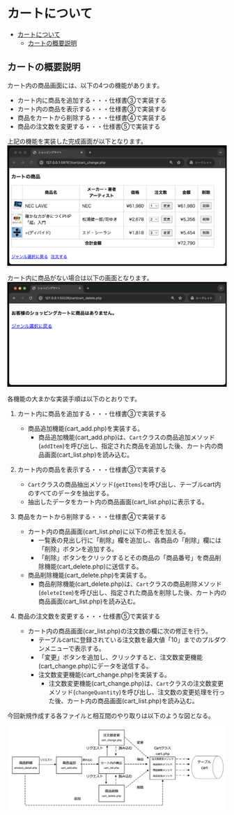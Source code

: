 ﻿# カートについて
- [カートについて](#カートについて)
  - [カートの概要説明](#カートの概要説明)

## カートの概要説明

カート内の商品画面には、以下の4つの機能があります。

- カート内に商品を追加する・・・仕様書③で実装する
- カート内の商品を表示する・・・仕様書③で実装する
- 商品をカートから削除する・・・仕様書④で実装する
- 商品の注文数を変更する・・・仕様書⑤で実装する

上記の機能を実装した完成画面が以下となります。
![](./images/cart_list_display.png)

カート内に商品がない場合は以下の画面となります。
![](./images/cart_list_display_0.png)

各機能の大まかな実装手順は以下のとおりです。

1. カート内に商品を追加する・・・仕様書③で実装する
   - 商品追加機能(cart_add.php)を実装する。
     - 商品追加機能(cart_add.php)は、`Cart`クラスの商品追加メソッド(`addItem`)を呼び出し、指定された商品を追加した後、カート内の商品画面(cart_list.php)を読み込む。

2. カート内の商品を表示する・・・仕様書③で実装する
   - `Cart`クラスの商品抽出メソッド(`getItems`)を呼び出し、テーブルcart内のすべてのデータを抽出する。
   - 抽出したデータをカート内の商品画面(cart_list.php)に表示する。

3. 商品をカートから削除する・・・仕様書④で実装する<br>
   - カート内の商品画面(cart_list.php)に以下の修正を加える。
     - 一覧表の見出し行に「削除」欄を追加し、各商品の「削除」欄には「削除」ボタンを追加する。
     - 「削除」ボタンをクリックするとその商品の「商品番号」を商品削除機能(cart_delete.php)に送信する。
   - 商品削除機能(cart_delete.php)を実装する。
     - 商品削除機能(cart_delete.php)は、`Cart`クラスの商品削除メソッド(`deleteItem`)を呼び出し、指定された商品を削除した後、カート内の商品画面(cart_list.php)を読み込む。

4. 商品の注文数を変更する・・・仕様書⑤で実装する<br>
   - カート内の商品画面(car_list.php)の注文数の欄に次の修正を行う。
     - テーブルcartに登録されている注文数を最大値「10」までのプルダウンメニューで表示する。
     - 「変更」ボタンを追加し、クリックすると、注文数変更機能(cart_change.php)にデータを送信する。
     - 注文数変更機能(cart_change.php)を実装する。
       - 注文数変更機能(cart_change.php)は、`Cart`クラスの注文数変更メソッド(`changeQuantity`)を呼び出し、注文数の変更処理を行った後、カート内の商品画面(cart_list.php)を読み込む。

今回新規作成する各ファイルと相互間のやり取りは以下のような図となる。

![](./images/cart_transition.png)